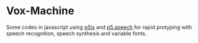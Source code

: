 # Vox-Machine
Some codes in javascript using <a href="http://p5js.org" target="_blank">p5js</a> and <a href="http://ability.nyu.edu/p5.js-speech/" target="_blank">p5.speech</a> for rapid protyping with speech recognition, speech synthesis and variable fonts.
